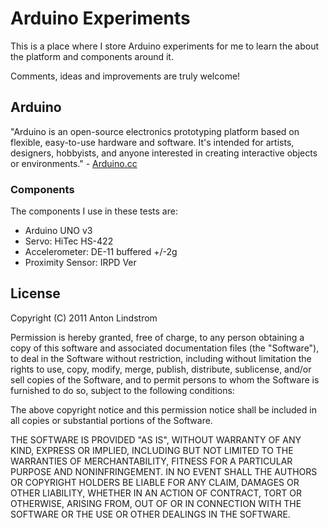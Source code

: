# Arduino Experiments

This is a place where I store Arduino experiments for me to learn the about the
platform and components around it.

Comments, ideas and improvements are truly welcome!

## Arduino

"Arduino is an open-source electronics prototyping platform based on flexible, 
easy-to-use hardware and software. It's intended for artists, designers, 
hobbyists, and anyone interested in creating interactive objects or environments." - 
[Arduino.cc](http://arduino.cc)

### Components

The components I use in these tests are:
* Arduino UNO v3
* Servo: HiTec HS-422
* Accelerometer: DE-11 buffered +/-2g
* Proximity Sensor: IRPD Ver

## License
Copyright (C) 2011 Anton Lindstrom

Permission is hereby granted, free of charge, to any person obtaining a copy of
this software and associated documentation files (the "Software"), to deal in
the Software without restriction, including without limitation the rights to
use, copy, modify, merge, publish, distribute, sublicense, and/or sell copies
of the Software, and to permit persons to whom the Software is furnished to do
so, subject to the following conditions:

The above copyright notice and this permission notice shall be included in all
copies or substantial portions of the Software.

THE SOFTWARE IS PROVIDED "AS IS", WITHOUT WARRANTY OF ANY KIND, EXPRESS OR
IMPLIED, INCLUDING BUT NOT LIMITED TO THE WARRANTIES OF MERCHANTABILITY,
FITNESS FOR A PARTICULAR PURPOSE AND NONINFRINGEMENT. IN NO EVENT SHALL THE
AUTHORS OR COPYRIGHT HOLDERS BE LIABLE FOR ANY CLAIM, DAMAGES OR OTHER
LIABILITY, WHETHER IN AN ACTION OF CONTRACT, TORT OR OTHERWISE, ARISING FROM,
OUT OF OR IN CONNECTION WITH THE SOFTWARE OR THE USE OR OTHER DEALINGS IN THE
SOFTWARE.
